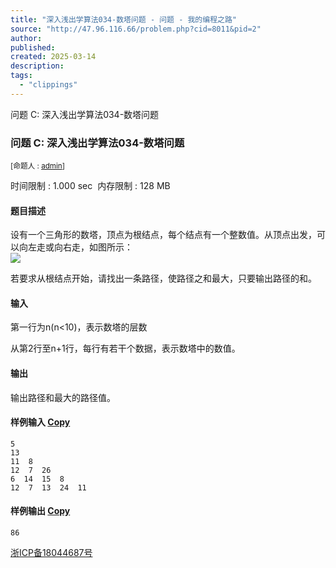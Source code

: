 ```yaml
---
title: "深入浅出学算法034-数塔问题 - 问题 - 我的编程之路"
source: "http://47.96.116.66/problem.php?cid=8011&pid=2"
author:
published:
created: 2025-03-14
description:
tags:
  - "clippings"
---
```

问题 C: 深入浅出学算法034-数塔问题

### 问题 C: 深入浅出学算法034-数塔问题

<sub>[命题人 : <span id="creator"><a href="http://47.96.116.66/userinfo.php?user=admin">admin</a></span>]</sub>

时间限制 : 1.000 sec  内存限制 : 128 MB  
  

#### 题目描述

设有一个三角形的数塔，顶点为根结点，每个结点有一个整数值。从顶点出发，可以向左走或向右走，如图所示：  
![](http://47.96.116.66/upload/image/20181109/20181109113144_75115.png)  

若要求从根结点开始，请找出一条路径，使路径之和最大，只要输出路径的和。  
  

#### 输入

第一行为n(n<10)，表示数塔的层数  

从第2行至n+1行，每行有若干个数据，表示数塔中的数值。  

#### 输出

输出路径和最大的路径值。  

#### 样例输入 [Copy](http://47.96.116.66/)

```
5
13
11  8
12  7  26
6  14  15  8
12  7  13  24  11
```

#### 样例输出 [Copy](http://47.96.116.66/)

```
86
```

  

[浙ICP备18044687号](http://beian.miit.gov.cn/)